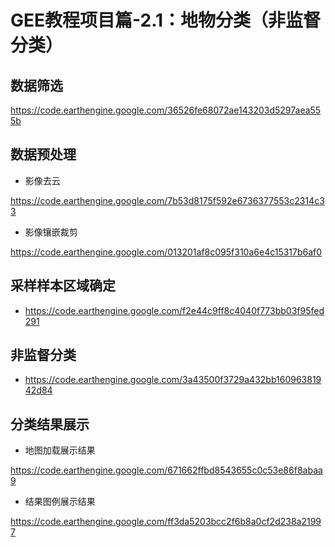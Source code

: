 # GEE教程项目篇-2.1：地物分类（非监督分类）
## 数据筛选

https://code.earthengine.google.com/36526fe68072ae143203d5297aea555b

## 数据预处理

- 影像去云

https://code.earthengine.google.com/7b53d8175f592e6736377553c2314c33

- 影像镶嵌裁剪

https://code.earthengine.google.com/013201af8c095f310a6e4c15317b6af0

## 采样样本区域确定

- https://code.earthengine.google.com/f2e44c9ff8c4040f773bb03f95fed291

## 非监督分类
- https://code.earthengine.google.com/3a43500f3729a432bb16096381942d84

## 分类结果展示

- 地图加载展示结果

https://code.earthengine.google.com/671662ffbd8543655c0c53e86f8abaa9

- 结果图例展示结果

https://code.earthengine.google.com/ff3da5203bcc2f6b8a0cf2d238a21997
